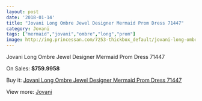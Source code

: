 ```yaml
---
layout: post
date: '2018-01-14'
title: "Jovani Long Ombre Jewel Designer Mermaid Prom Dress 71447"
category: Jovani
tags: ["mermaid","jovani","ombre","long","prom"]
image: http://img.princessan.com/7253-thickbox_default/jovani-long-ombre-jewel-designer-mermaid-prom-dress-71447.jpg
---
```

Jovani Long Ombre Jewel Designer Mermaid Prom Dress 71447

On Sales: **$759.9958**
<a href="https://www.princessan.com/en/jovani/3219-jovani-long-ombre-jewel-designer-mermaid-prom-dress-71447.html"><amp-img layout="responsive" width="600" height="600" src="//img.princessan.com/7253-thickbox_default/jovani-long-ombre-jewel-designer-mermaid-prom-dress-71447.jpg" alt="Jovani Long Ombre Jewel Designer Mermaid Prom Dress 71447 0" /></a>

Buy it: [Jovani Long Ombre Jewel Designer Mermaid Prom Dress 71447](https://www.princessan.com/en/jovani/3219-jovani-long-ombre-jewel-designer-mermaid-prom-dress-71447.html "Jovani Long Ombre Jewel Designer Mermaid Prom Dress 71447")

View more: [Jovani](https://www.princessan.com/en/26-jovani "Jovani")